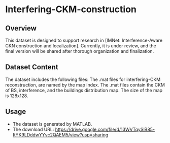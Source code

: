 # Interfering-CKM-construction

## Overview
This dataset is designed to support research in [IMNet: Interference-Aware CKN construction and localization].
Currently, it is under review, and the final version will be shared after thorough organization and finalization.
## Dataset Content

The dataset includes the following files:
The .mat files for interfering-CKM reconstruction, are named by the map index.
The .mat files contain the CKM of BS, interference, and the buildings distribution map.
The size of the map is 128x128.

## Usage
- The dataset is generated by MATLAB.
- The download URL: https://drive.google.com/file/d/13WVTqySlB85-ItYK9LDddwYYvc2QAEM5/view?usp=sharing

